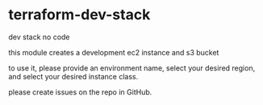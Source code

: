 # terraform-dev-stack

dev stack no code

this module creates a development ec2 instance and s3 bucket

to use it, please provide an environment name, select your desired region, and select your desired instance class.

please create issues on the repo in GitHub.
